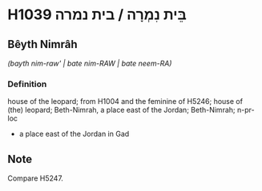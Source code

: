# H1039 בֵּית נִמְרָה / בית נמרה

## Bêyth Nimrâh

_(bayth nim-raw' | bate nim-RAW | bate neem-RA)_

### Definition

house of the leopard; from H1004 and the feminine of H5246; house of (the) leopard; Beth-Nimrah, a place east of the Jordan; Beth-Nimrah; n-pr-loc

- a place east of the Jordan in Gad

## Note

Compare H5247.
